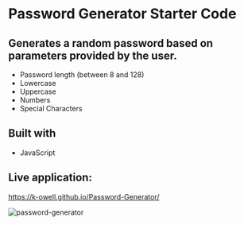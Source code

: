 # Password Generator Starter Code

## Generates a random password based on parameters provided by the user.

* Password length (between 8 and 128)
* Lowercase
* Uppercase
* Numbers
* Special Characters

## Built with
* JavaScript

## Live application:
https://k-owell.github.io/Password-Generator/

![password-generator](https://user-images.githubusercontent.com/87747089/130331795-97875f80-bfbe-4788-b964-54a7fe3b1259.png)
